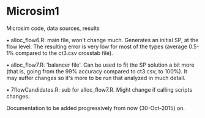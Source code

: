 # Microsim1
Microsim code, data sources, results

• alloc_flow6.R: main file, won't change much. Generates an initial SP, at the flow level. The resulting error is very low for most of the types (average 0.5-1% compared to the ct3.csv crosstab file). 

• alloc_flow7.R: 'balancer file'. Can be used to fit the SP solution a bit more (that is, going from the 99% accuracy compared to ct3.csv, to 100%). It may suffer changes so it's more to be run that analyzed in much detail.

• 7flowCandidates.R: sub for alloc_flow7.R. Might change if calling scripts changes.


Documentation to be added progressively from now (30-Oct-2015) on.
